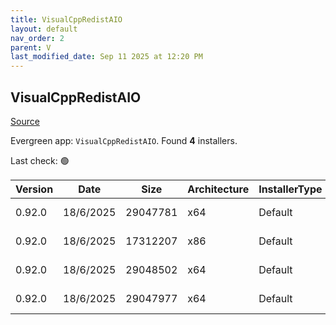 ```yaml
---
title: VisualCppRedistAIO
layout: default
nav_order: 2
parent: V
last_modified_date: Sep 11 2025 at 12:20 PM
---
```


## VisualCppRedistAIO

[Source](https://github.com/abbodi1406/vcredist)

Evergreen app: `VisualCppRedistAIO`. Found **4** installers.

Last check: 🟢

| Version | Date      | Size     | Architecture | InstallerType | Type | URI                                                                                                                                                                                                            |
| ------- | --------- | -------- | ------------ | ------------- | ---- | -------------------------------------------------------------------------------------------------------------------------------------------------------------------------------------------------------------- |
| 0.92.0  | 18/6/2025 | 29047781 | x64          | Default       | exe  | [https://github.com/abbodi1406/vcredist/releases/download/v0.92.0/VisualCppRedist_AIO_x86_x64.exe](https://github.com/abbodi1406/vcredist/releases/download/v0.92.0/VisualCppRedist_AIO_x86_x64.exe)           |
| 0.92.0  | 18/6/2025 | 17312207 | x86          | Default       | exe  | [https://github.com/abbodi1406/vcredist/releases/download/v0.92.0/VisualCppRedist_AIO_x86only.exe](https://github.com/abbodi1406/vcredist/releases/download/v0.92.0/VisualCppRedist_AIO_x86only.exe)           |
| 0.92.0  | 18/6/2025 | 29048502 | x64          | Default       | zip  | [https://github.com/abbodi1406/vcredist/releases/download/v0.92.0/VisualCppRedist_AIO_x86_x64_92.zip](https://github.com/abbodi1406/vcredist/releases/download/v0.92.0/VisualCppRedist_AIO_x86_x64_92.zip)     |
| 0.92.0  | 18/6/2025 | 29047977 | x64          | Default       | zip  | [https://github.com/abbodi1406/vcredist/releases/download/v0.92.0/VisualCppRedist_AIO_x86_x64_92_r.zip](https://github.com/abbodi1406/vcredist/releases/download/v0.92.0/VisualCppRedist_AIO_x86_x64_92_r.zip) |
